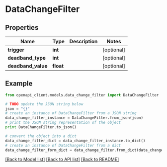 # DataChangeFilter


## Properties
Name | Type | Description | Notes
------------ | ------------- | ------------- | -------------
**trigger** | **int** |  | [optional] 
**deadband_type** | **int** |  | [optional] 
**deadband_value** | **float** |  | [optional] 

## Example

```python
from openapi_client.models.data_change_filter import DataChangeFilter

# TODO update the JSON string below
json = "{}"
# create an instance of DataChangeFilter from a JSON string
data_change_filter_instance = DataChangeFilter.from_json(json)
# print the JSON string representation of the object
print DataChangeFilter.to_json()

# convert the object into a dict
data_change_filter_dict = data_change_filter_instance.to_dict()
# create an instance of DataChangeFilter from a dict
data_change_filter_form_dict = data_change_filter.from_dict(data_change_filter_dict)
```
[[Back to Model list]](../README.md#documentation-for-models) [[Back to API list]](../README.md#documentation-for-api-endpoints) [[Back to README]](../README.md)


